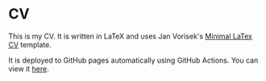 # CV

This is my CV. It is written in LaTeX and uses Jan Vorisek's
[Minimal LaTex CV](https://github.com/janvorisek/minimal-latex-cv) template.

It is deployed to GitHub pages automatically using GitHub Actions.
You can view it [here](https://twaslowski.github.io/cv/main.pdf).